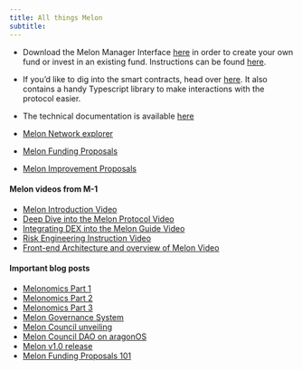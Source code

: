 ```yaml
---
title: All things Melon
subtitle: 
---
```


- Download the Melon Manager Interface [here](https://github.com/melonproject/melon-lab/releases) in order to create your own fund or invest in an existing fund. Instructions can be found [here](https://medium.com/melonprotocol/melon-v1-0-zahreddino-60105f51988d).

- If you’d like to dig into the smart contracts, head over [here](https://www.docs.melonphttps://github.com/melonproject/protocol). It also contains a handy Typescript library to make interactions with the protocol easier. 

- The technical documentation is available [here](https://www.docs.melonport.com/)

- [Melon Network explorer](http://monitoring.melon.network/)
- [Melon Funding Proposals](https://github.com/melonproject/MFP)
- [Melon Improvement Proposals](https://github.com/melonproject/MIP)

#### Melon videos from M-1

- [Melon Introduction Video](https://www.youtube.com/watch?v=mqnjDnfEzog&list=PLzdnEGRLbpgZrywI9gc9ZLrZRo8FKoNir&index=4&t=2s)
- [Deep Dive into the Melon Protocol Video](https://www.youtube.com/watch?v=RSPusTmlWC0&list=PLzdnEGRLbpgZrywI9gc9ZLrZRo8FKoNir&index=4)
- [Integrating DEX into the Melon Guide Video](https://www.youtube.com/watch?v=T_P4ZiLzF64&list=PLzdnEGRLbpgZrywI9gc9ZLrZRo8FKoNir&index=5)
- [Risk Engineering Instruction Video](https://www.youtube.com/watch?v=xMVO726bpbk&list=PLzdnEGRLbpgZrywI9gc9ZLrZRo8FKoNir&index=6)
- [Front-end Architecture and overview of Melon Video](https://www.youtube.com/watch?v=Rc_zldkswfo&list=PLzdnEGRLbpgZrywI9gc9ZLrZRo8FKoNir&index=7)

#### Important blog posts

- [Melonomics Part 1](https://medium.com/melonprotocol/melonomics-part-1-aligning-interests-through-token-unification-d0b98a02de46)
- [Melonomics Part 2](https://medium.com/melonprotocol/melonomics-part-2-the-melon-engine-48bcb0dae65)
- [Melonomics Part 3](https://medium.com/melonprotocol/melonomics-part-3-counting-melons-7632afad844c)
- [Melon Governance System](https://medium.com/melonprotocol/introduction-to-the-melon-governance-system-f6ff73c70eb0)
- [Melon Council unveiling](https://medium.com/melonprotocol/melon-council-unveiled-at-m-1-ae87d999b7ba?source=collection_home---4------14-----------------------)
- [Melon Council DAO on aragonOS](https://medium.com/melonprotocol/launching-the-melon-council-dao-on-aragonos-42147c86582)
- [Melon v1.0 release](https://medium.com/melonprotocol/melon-v1-0-zahreddino-60105f51988d?source=collection_home---4------11-----------------------)
- [Melon Funding Proposals 101](https://medium.com/melonprotocol/melon-funding-proposals-101-5c16df4ae088?source=collection_home---4------2-----------------------)